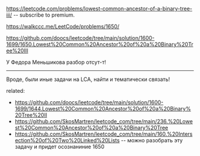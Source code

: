 https://leetcode.com/problems/lowest-common-ancestor-of-a-binary-tree-iii/ -- subscribe to premium.

https://walkccc.me/LeetCode/problems/1650/

https://github.com/doocs/leetcode/tree/main/solution/1600-1699/1650.Lowest%20Common%20Ancestor%20of%20a%20Binary%20Tree%20III

У Федора Меньшикова разбор отсут-т!
_______

Вроде, были иные задачи на LCA, найти и тематически связать!

related:  
- https://github.com/doocs/leetcode/tree/main/solution/1600-1699/1644.Lowest%20Common%20Ancestor%20of%20a%20Binary%20Tree%20II
- https://github.com/SkosMartren/leetcode_com/tree/main/236.%20Lowest%20Common%20Ancestor%20of%20a%20Binary%20Tree
- https://github.com/SkosMartren/leetcode_com/tree/main/160.%20Intersection%20of%20Two%20Linked%20Lists -- можно разобрать эту задачу и придет осознаниние 1650
